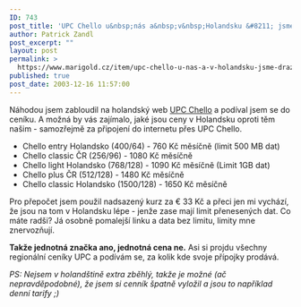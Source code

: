 ```yaml
---
ID: 743
post_title: 'UPC Chello u&nbsp;nás a&nbsp;v&nbsp;Holandsku &#8211; jsme dražší :('
author: Patrick Zandl
post_excerpt: ""
layout: post
permalink: >
  https://www.marigold.cz/item/upc-chello-u-nas-a-v-holandsku-jsme-drazsi
published: true
post_date: 2003-12-16 11:57:00
---
```

<P>Náhodou jsem zabloudil na holandský web <A href="http://info.nld.chello.nl/products_intro.php?SessionID=3ff3eef0b0a80e6de4674d55e40d8b07" target=_blank>UPC Chello</A> a podíval jsem se do ceníku. A možná by vás zajímalo, jaké jsou ceny v Holandsku oproti těm našim - samozřejmě za připojení do internetu přes UPC Chello.</P>
<UL>
<LI>Chello entry Holandsko (400/64) - 760 Kč měsíčně (limit 500 MB dat)</LI>
<LI>Chello classic ČR (256/96) - 1080 Kč měsíčně </LI>
<LI>Chello light Holandsko (768/128) - 1090 Kč měsíčně (Limit 1GB dat)</LI>
<LI>Chello plus ČR (512/128) - 1480 Kč měsíčně</LI>
<LI>Chello classic Holandsko (1500/128) - 1650 Kč měsíčně</LI></UL>
<P>Pro přepočet jsem použil nadsazený kurz za &#8364; 33 Kč a přeci jen mi vychází, že jsou na tom v Holandsku lépe - jenže zase mají limit přenesených dat. Co máte radši? Já osobně pomalejší linku a data bez limitu, limity mne znervozňují. </P>
<P><STRONG>Takže jednotná značka ano, jednotná cena ne.</STRONG> Asi si projdu všechny regionální ceníky UPC a podívám se, za kolik kde svoje přípojky prodává. </P>
<P><EM>PS: Nejsem v holandštině extra zběhlý, takže je možné (ač nepravděpodobné), že jsem si cenník špatně vyložil a jsou to například denní tarify ;)</EM></P>